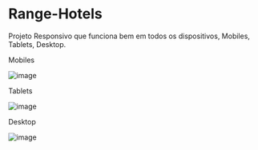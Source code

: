 # Range-Hotels
Projeto Responsivo que funciona bem em todos os dispositivos, Mobiles, Tablets, Desktop.
 
Mobiles

![image](https://user-images.githubusercontent.com/53065263/134748327-c70fe211-0327-4250-8a81-f4593b151894.png)


Tablets

![image](https://user-images.githubusercontent.com/53065263/134748603-904da160-e8b2-4489-9123-b03c06199c12.png)


Desktop

![image](https://user-images.githubusercontent.com/53065263/134748647-3969fbe0-6aad-48dc-ab5e-21e6dccf88d8.png)

